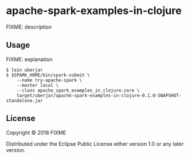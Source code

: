 # apache-spark-examples-in-clojure

FIXME: description

## Usage

FIXME: explanation

    $ lein uberjar
    $ $SPARK_HOME/bin/spark-submit \
        --name try-apache-spark \
        --master local \
        --class apache_spark_examples_in_clojure.core \
        target/uberjar/apache-spark-examples-in-clojure-0.1.0-SNAPSHOT-standalone.jar

## License

Copyright © 2018 FIXME

Distributed under the Eclipse Public License either version 1.0 or
any later version.
